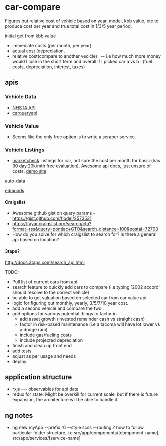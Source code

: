 # car-compare
Figures out relative cost of vehicle based on year, model, kbb value, etc to produce cost per year and true total cost in 1/3/5 year period.

initial get from kbb value
- immediate costs (per month, per year)
- actual cost (depreciation,
- relative cost(compare to another vecicle) . -- i.e how much more money would I lose in the short term and overall if I picked car a vs b . (fuel costs, depreciation, interest, taxes)


## apis

### Vehicle Data
- [NHSTA API ](https://vpic.nhtsa.dot.gov/api/#)
- [carqueryapi](http://www.carqueryapi.com/documentation/api-usage/)

### Vehicle Value
- Seems like the only free option is to write a scraper service.

### Vehicle Listings
* [marketcheck](https://apidocs.marketcheck.com/#intro)
Listings for car, not sure the cost per month for basic (has 30 day 20k/mth free evaluation).  Awesome api docs, just unsure of costs.  [demo site](https://www.marketcheck.com/)

[auto-data](https://www.auto-data.net)

[edmunds](http://developer.edmunds.com/)

#### Craigslist
* Awesome github gist on query params - https://gist.github.com/flodel/2573531 
* https://fayar.craigslist.org/search/cta?format=rss&query=pontiac+GTO&search_distance=100&postal=72703
* How do you solve for which craigslist to search for? Is there a general api based on location?

#### 3taps?
http://docs.3taps.com/search_api.html

TODO:
- Pull list of current cars from api
- search feature to quickly add cars to compare (i.e typing '2002 accord' should resolve to the correct vehicle)
- be able to get valuation based on selected car from car value api
- logic for figuring out monthly, yearly, 3/5/7/10 year cost. 
- add a second vehicle and compare the two
- add options for various potential things to factor in
    * add asset growth (invested remainder cash vs straight cash)
    * factor in risk-based maintenance (i.e a tacoma will have lot lower vs a dodge ram)
    * include gas/fueling costs
    * include projected depreciation
- finish and clean up front end
- add tests
- adjust as per usage and needs
- deploy

## application structure
- rxjs --- observables for api data
- redux for state.  Might be overkill for current scale, but if there is future expansion, the architecture will be able to handle it.

## ng notes
- ng new myApp --prefix r6 --style scss --routing
? how to follow particular folder structure, i.e src/app/components/[component-name], src/app/services/[service-name]

